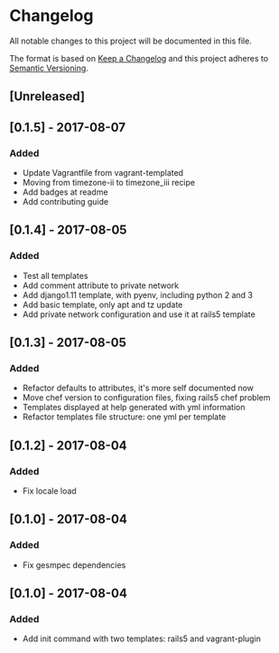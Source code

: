 # Changelog
All notable changes to this project will be documented in this file.

The format is based on [Keep a Changelog](http://keepachangelog.com/en/1.0.0/)
and this project adheres to [Semantic Versioning](http://semver.org/spec/v2.0.0.html).

## [Unreleased]

## [0.1.5] - 2017-08-07
### Added
- Update Vagrantfile from vagrant-templated
- Moving from timezone-ii to timezone_iii recipe
- Add badges at readme
- Add contributing guide

## [0.1.4] - 2017-08-05
### Added
- Test all templates
- Add comment attribute to private network
- Add django1.11 template, with pyenv, including python 2 and 3
- Add basic template, only apt and tz update
- Add private network configuration and use it at rails5 template

## [0.1.3] - 2017-08-05
### Added
- Refactor defaults to attributes, it's more self documented now
- Move chef version to configuration files, fixing rails5 chef problem
- Templates displayed at help generated with yml information
- Refactor templates file structure: one yml per template

## [0.1.2] - 2017-08-04
### Added
- Fix locale load

## [0.1.0] - 2017-08-04
### Added
- Fix gesmpec dependencies

## [0.1.0] - 2017-08-04
### Added
- Add init command with two templates: rails5 and vagrant-plugin
